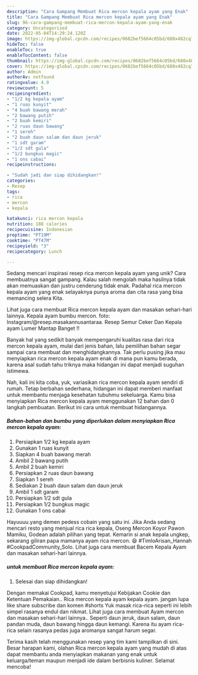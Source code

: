 ```yaml
---
description: "Cara Gampang Membuat Rica mercon kepala ayam yang Enak"
title: "Cara Gampang Membuat Rica mercon kepala ayam yang Enak"
slug: 96-cara-gampang-membuat-rica-mercon-kepala-ayam-yang-enak
category: Uncategorized
date: 2022-05-04T14:29:24.120Z
image: https://img-global.cpcdn.com/recipes/0682bef5664c05bd/680x482cq70/rica-mercon-kepala-ayam-foto-resep-utama.jpg
hideToc: false
enableToc: true
enableTocContent: false
thumbnail: https://img-global.cpcdn.com/recipes/0682bef5664c05bd/680x482cq70/rica-mercon-kepala-ayam-foto-resep-utama.jpg
cover: https://img-global.cpcdn.com/recipes/0682bef5664c05bd/680x482cq70/rica-mercon-kepala-ayam-foto-resep-utama.jpg
author: Admin
authorAv: notfound
ratingvalue: 4.9
reviewcount: 5
recipeingredient:
- "1/2 kg kepala ayam"
- "1 ruas kunyit"
- "4 buah bawang merah"
- "2 bawang putih"
- "2 buah kemiri"
- "2 ruas daun bawang"
- "1 sereh"
- "2 buah daun salam dan daun jeruk"
- "1 sdt garam"
- "1/2 sdt gula"
- "1/2 bungkus magic"
- "1 ons cabai"
recipeinstructions:

- "Sudah jadi dan siap dihidangkan!"
categories:
- Resep
tags:
- rica
- mercon
- kepala

katakunci: rica mercon kepala 
nutrition: 188 calories
recipecuisine: Indonesian
preptime: "PT19M"
cooktime: "PT47M"
recipeyield: "3"
recipecategory: Lunch

---
```





Sedang mencari inspirasi resep rica mercon kepala ayam yang unik? Cara membuatnya sangat gampang. Kalau salah mengolah maka hasilnya tidak akan memuaskan dan justru cenderung tidak enak. Padahal rica mercon kepala ayam yang enak selayaknya punya aroma dan cita rasa yang bisa memancing selera Kita.





Lihat juga cara membuat Rica mercon kepala ayam dan masakan sehari-hari lainnya. Kepala ayam bumbu mercon. foto: Instagram/@resep.masakannusantaraa. Resep Semur Ceker Dan Kepala ayam Lumer Mantap Banget !!

Banyak hal yang sedikit banyak mempengaruhi kualitas rasa dari rica mercon kepala ayam, mulai dari jenis bahan, lalu pemilihan bahan segar sampai cara membuat dan menghidangkannya. Tak perlu pusing jika mau menyiapkan rica mercon kepala ayam enak di mana pun kamu berada, karena asal sudah tahu triknya maka hidangan ini dapat menjadi suguhan istimewa.






Nah, kali ini kita coba, yuk, variasikan rica mercon kepala ayam sendiri di rumah. Tetap berbahan sederhana, hidangan ini dapat memberi manfaat untuk membantu menjaga kesehatan tubuhmu sekeluarga. Kamu bisa menyiapkan Rica mercon kepala ayam menggunakan 12 bahan dan 0 langkah pembuatan. Berikut ini cara untuk membuat hidangannya.

<!--inarticleads1-->

##### Bahan-bahan dan bumbu yang diperlukan dalam menyiapkan Rica mercon kepala ayam:

1. Persiapkan 1/2 kg kepala ayam
1. Gunakan 1 ruas kunyit
1. Siapkan 4 buah bawang merah
1. Ambil 2 bawang putih
1. Ambil 2 buah kemiri
1. Persiapkan 2 ruas daun bawang
1. Siapkan 1 sereh
1. Sediakan 2 buah daun salam dan daun jeruk
1. Ambil 1 sdt garam
1. Persiapkan 1/2 sdt gula
1. Persiapkan 1/2 bungkus magic
1. Gunakan 1 ons cabai


Hayuuuu.yang demen pedess cobain yang satu ini. Jika Anda sedang mencari resto yang menjual rica rica kepala, Oseng Mercon Koyor Pawon Mamiku, Godean adalah pilihan yang tepat. Kemarin si anak kepala ungkep, sekarang giliran papa mamanya ayam rica mercon. 😆 #TimloArisan_Hannah #CookpadCommunity_Solo. Lihat juga cara membuat Bacem Kepala Ayam dan masakan sehari-hari lainnya. 

<!--inarticleads2-->

#####  untuk membuat Rica mercon kepala ayam:


1. Selesai dan siap dihidangkan!

Dengan memakai Cookpad, kamu menyetujui Kebijakan Cookie dan Ketentuan Pemakaian.. Rica mercon kepala ayam kepala ayam. jangan lupa like share subscribe dan komen #shorts Yuk masak rica-rica seperti ini lebih simpel rasanya endul dan nikmat. Lihat juga cara membuat Ayam mercon dan masakan sehari-hari lainnya.. Seperti daun jeruk, daun salam, daun pandan muda, daun bawang hingga daun kemangi. Karena itu ayam rica-rica selain rasanya pedas juga aromanya sangat harum segar. 

Terima kasih telah menggunakan resep yang tim kami tampilkan di sini. Besar harapan kami, olahan Rica mercon kepala ayam yang mudah di atas dapat membantu anda menyiapkan makanan yang enak untuk keluarga/teman maupun menjadi ide dalam berbisnis kuliner. Selamat mencoba!

